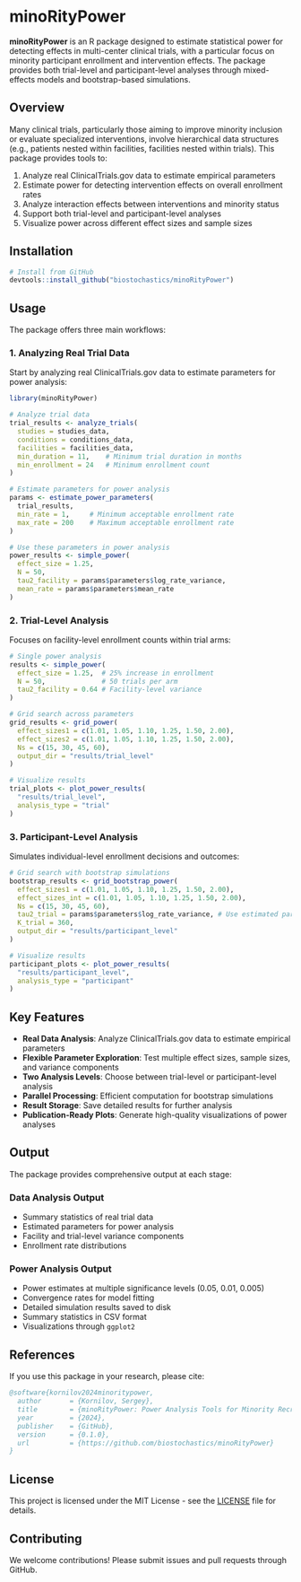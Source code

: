 # minoRityPower

**minoRityPower** is an R package designed to estimate statistical power for detecting effects in multi-center clinical trials, with a particular focus on minority participant enrollment and intervention effects. The package provides both trial-level and participant-level analyses through mixed-effects models and bootstrap-based simulations.

## Overview

Many clinical trials, particularly those aiming to improve minority inclusion or evaluate specialized interventions, involve hierarchical data structures (e.g., patients nested within facilities, facilities nested within trials). This package provides tools to:

1. Analyze real ClinicalTrials.gov data to estimate empirical parameters
2. Estimate power for detecting intervention effects on overall enrollment rates
3. Analyze interaction effects between interventions and minority status
4. Support both trial-level and participant-level analyses
5. Visualize power across different effect sizes and sample sizes

## Installation

```r
# Install from GitHub
devtools::install_github("biostochastics/minoRityPower")
```

## Usage

The package offers three main workflows:

### 1. Analyzing Real Trial Data

Start by analyzing real ClinicalTrials.gov data to estimate parameters for power analysis:

```r
library(minoRityPower)

# Analyze trial data
trial_results <- analyze_trials(
  studies = studies_data,
  conditions = conditions_data,
  facilities = facilities_data,
  min_duration = 11,    # Minimum trial duration in months
  min_enrollment = 24   # Minimum enrollment count
)

# Estimate parameters for power analysis
params <- estimate_power_parameters(
  trial_results,
  min_rate = 1,     # Minimum acceptable enrollment rate
  max_rate = 200    # Maximum acceptable enrollment rate
)

# Use these parameters in power analysis
power_results <- simple_power(
  effect_size = 1.25,
  N = 50,
  tau2_facility = params$parameters$log_rate_variance,
  mean_rate = params$parameters$mean_rate
)
```

### 2. Trial-Level Analysis

Focuses on facility-level enrollment counts within trial arms:

```r
# Single power analysis
results <- simple_power(
  effect_size = 1.25,  # 25% increase in enrollment
  N = 50,              # 50 trials per arm
  tau2_facility = 0.64 # Facility-level variance
)

# Grid search across parameters
grid_results <- grid_power(
  effect_sizes1 = c(1.01, 1.05, 1.10, 1.25, 1.50, 2.00),
  effect_sizes2 = c(1.01, 1.05, 1.10, 1.25, 1.50, 2.00),
  Ns = c(15, 30, 45, 60),
  output_dir = "results/trial_level"
)

# Visualize results
trial_plots <- plot_power_results(
  "results/trial_level", 
  analysis_type = "trial"
)
```

### 3. Participant-Level Analysis

Simulates individual-level enrollment decisions and outcomes:

```r
# Grid search with bootstrap simulations
bootstrap_results <- grid_bootstrap_power(
  effect_sizes1 = c(1.01, 1.05, 1.10, 1.25, 1.50, 2.00),
  effect_sizes_int = c(1.01, 1.05, 1.10, 1.25, 1.50, 2.00),
  Ns = c(15, 30, 45, 60),
  tau2_trial = params$parameters$log_rate_variance, # Use estimated parameter
  K_trial = 360,
  output_dir = "results/participant_level"
)

# Visualize results
participant_plots <- plot_power_results(
  "results/participant_level", 
  analysis_type = "participant"
)
```

## Key Features

- **Real Data Analysis**: Analyze ClinicalTrials.gov data to estimate empirical parameters
- **Flexible Parameter Exploration**: Test multiple effect sizes, sample sizes, and variance components
- **Two Analysis Levels**: Choose between trial-level or participant-level analysis
- **Parallel Processing**: Efficient computation for bootstrap simulations
- **Result Storage**: Save detailed results for further analysis
- **Publication-Ready Plots**: Generate high-quality visualizations of power analyses

## Output

The package provides comprehensive output at each stage:

### Data Analysis Output
- Summary statistics of real trial data
- Estimated parameters for power analysis
- Facility and trial-level variance components
- Enrollment rate distributions

### Power Analysis Output
- Power estimates at multiple significance levels (0.05, 0.01, 0.005)
- Convergence rates for model fitting
- Detailed simulation results saved to disk
- Summary statistics in CSV format
- Visualizations through `ggplot2`

## References

If you use this package in your research, please cite:

```bibtex
@software{kornilov2024minoritypower,
  author       = {Kornilov, Sergey},
  title        = {minoRityPower: Power Analysis Tools for Minority Recruitment Interventions},
  year         = {2024},
  publisher    = {GitHub},
  version      = {0.1.0},
  url          = {https://github.com/biostochastics/minoRityPower}
}
```

## License

This project is licensed under the MIT License - see the [LICENSE](LICENSE) file for details.

## Contributing

We welcome contributions! Please submit issues and pull requests through GitHub.
